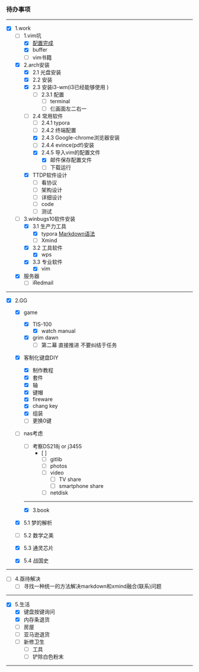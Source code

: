 ### 待办事项
---
- [x] 1.work
  - [ ] 1.vim坑
    - [x] [配置完成](https://github.com/yangyangwithgnu/use_vim_as_ide)
    - [x] buffer
    - [ ] vim书籍 
  - [x] 2.arch安装
    - [x] 2.1 光盘安装
    - [x] 2.2 安装
    - [x] 2.3 安装i3-wm(i3已经能够使用 )
      - [ ] 2.3.1 配置
          - [ ] terminal 
          - [ ] 仨画面左二右一
    - [ ] 2.4 常用软件
      - [ ] 2.4.1 typora
      - [ ] 2.4.2 终端配置
      - [x] 2.4.3 Google-chrome浏览器安装
      - [ ] 2.4.4 evince(pdf)安装
      - [x] 2.4.5 导入vim的配置文件
        - [x] 邮件保存配置文件
        - [ ] 下载运行
    - [x] TTDP软件设计
      - [ ] 看协议
      - [ ] 架构设计
      - [ ] 详细设计
      - [ ] code
      - [ ] 测试
  - [ ] 3.winbugs10软件安装
    - [x] 3.1 生产力工具
      - [x] typora [Markdown语法](https://www.w3cschool.cn/lme/kga11srs.html)
      - [ ] Xmind
    - [x] 3.2 工具软件
      - [x] wps
    - [x] 3.3 专业软件
      - [x] vim
  - [x] 服务器
    - [ ] iRedmail
---
- [x] 2.GG
  - [x] game
    - [x] TIS-100
      - [x] watch manual
    - [x] grim dawn
      - [ ] 第二幕 直接推进 不要纠结于任务

  - [x] 客制化键盘DIY
    - [x] 制作教程 
    - [x] 套件
    - [x] 轴
    - [x] 键帽 
    - [x] fireware
    - [x] chang key 
    - [x] 组装
    - [ ] 更换0键

  - [ ] nas考虑

    - [ ] 考察DS218j or j3455
      - [ ] 
        - [ ] gitlib
        - [ ] photos
        - [ ] video
          - [ ] TV share
          - [ ] smartphone share
        - [ ] netdisk

    ---

    - [x] 3.book

  - [x] 5.1 梦的解析
  - [ ] 5.2 数学之美
  - [x] 5.3 通灵芯片
  - [x] 5.4 战国史  

---
- [ ] 4.亟待解决
  - [ ] 寻找一种统一的方法解决markdown和xmind融合(联系)问题
---
- [x] 5.生活
  - [x] 键盘按键询问
  - [x] 内存条退货
  - [ ] 房屋
  - [ ] 亚马逊退货
  - [ ] 新修卫生
    - [ ] 工具
    - [ ] 铲除白色粉末
---
